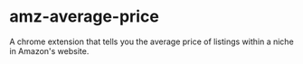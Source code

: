 # amz-average-price

A chrome extension that tells you the average price of listings within a niche in Amazon's website.
